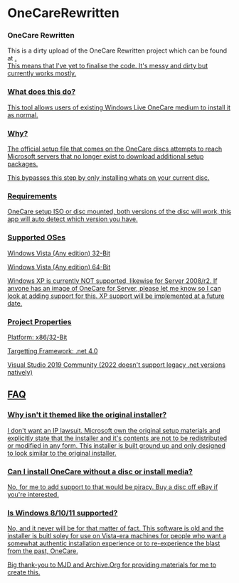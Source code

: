 # OneCareRewritten
<h3>OneCare Rewritten</h3>
<p>This is a dirty upload of the OneCare Rewritten project which can be found at <a href="https://onecare.cloudlillith.net" />. <br> This means that I've
yet to finalise the code. It's messy and dirty but currently works mostly.</p>
<h3>What does this do?</h3>
<p>This tool allows users of existing Windows Live OneCare medium to install it as normal.</p>
<h3>Why?</h3>
<p>The official setup file that comes on the OneCare discs attempts to reach Microsoft servers that no longer exist to download additional setup packages.</p>
<p>This bypasses this step by only installing whats on your current disc.</p>
<h3>Requirements</h3>
<p>OneCare setup ISO or disc mounted, both versions of the disc will work, this app will auto detect which version you have.</p>
<h3>Supported OSes</h3>
<p>Windows Vista (Any edition) 32-Bit</p>
<p>Windows Vista (Any edition) 64-Bit</p>
<p>Windows XP is currently NOT supported, likewise for Server 2008/r2. If anyone has an image of OneCare for Server, please let me know so I can look at
adding support for this. XP support will be implemented at a future date.</p>
<h3>Project Properties</h3>
<p>Platform: x86/32-Bit</p>
<p>Targetting Framework: .net 4.0</p>
<p>Visual Studio 2019 Community (2022 doesn't support legacy .net versions natively)</p>
<h2>FAQ</h2>
<h3>Why isn't it themed like the original installer?</h3>
<p>I don't want an IP lawsuit. Microsoft own the original setup materials and explicitly state that the installer and it's contents are not to be redistributed
or modified in any form. This installer is built ground up and only designed to look similar to the original installer.</p>
<h3>Can I install OneCare without a disc or install media?</h3>
<p>No, for me to add support to that would be piracy. Buy a disc off eBay if you're interested.</p>
<h3>Is Windows 8/10/11 supported?</h3>
<p>No, and it never will be for that matter of fact. This software is old and the installer is buitl soley for use on Vista-era machines for people
who want a somewhat authentic installation experience or to re-experience the blast from the past, OneCare.</p>

<p>Big thank-you to MJD and Archive.Org for providing materials for me to create this.</p>
